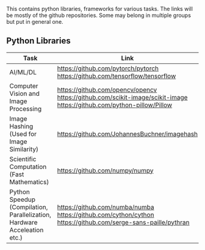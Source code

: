 This contains python libraries, frameworks for various tasks. The links will be mostly of the github repositories. Some may belong in multiple groups but put in general one.

## Python Libraries 

| Task | Link |
| --- | --- |
| AI/ML/DL | https://github.com/pytorch/pytorch <br> https://github.com/tensorflow/tensorflow |
| Computer Vision and Image Processing | https://github.com/opencv/opencv <br> https://github.com/scikit-image/scikit-image <br> https://github.com/python-pillow/Pillow |
| Image Hashing <br> (Used for Image Similarity) | https://github.com/JohannesBuchner/imagehash |
| Scientific Computation <br> (Fast Mathematics) | https://github.com/numpy/numpy |
| Python Speedup <br> (Compilation, Parallelization, Hardware Acceleation etc.) | https://github.com/numba/numba <br> https://github.com/cython/cython <br> https://github.com/serge-sans-paille/pythran | 
